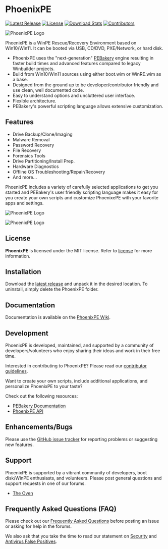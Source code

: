 # PhoenixPE

[![Latest Release](https://img.shields.io/github/release-pre/phoenixpe/phoenixpe.svg?style=flat-square&label=Latest%20Release)](https://github.com/phoenixpe/phoenixpe/releases)
[![License](https://img.shields.io/badge/license-MIT-blue.svg?style=flat-square&label=License)](https://opensource.org/licenses/MIT)
[![Download Stats](https://img.shields.io/github/downloads/phoenixpe/phoenixpe/total.svg?label=Downloads&style=flat-square)](https://github.com/phoenixpe/phoenixpe/releases)
[![Contributors](https://img.shields.io/github/contributors/phoenixpe/phoenixpe.svg?style=flat-square&label=Contributors)](https://github.com/phoenixpe/phoenixpe/graphs/contributors)

![PhoenixPE Logo](https://github.com/PhoenixPE/PhoenixPE/blob/master/.github/Images/PhoenixPE.png)

PhoenixPE is a WinPE Rescue/Recovery Environment based on Win10/Win11. It can be booted via USB, CD/DVD, PXE/Network, or hard disk.

* PhoenixPE uses the "next-generation" [PEBakery](https://github.com/pebakery/PEBakery) engine resulting in faster build times and advanced features compared to legacy Winbuilder projects.
* Build from Win10/Win11 sources using either boot.wim or WinRE.wim as a base.
* Designed from the ground up to be developer/contributor friendly and use clean, well documented code.
* Easy to understand options and uncluttered user interface.
* Flexible architecture.
* PEBakery's powerful scripting language allows extensive customization.

## Features

* Drive Backup/Clone/Imaging
* Malware Removal
* Password Recovery
* File Recovery
* Forensics Tools
* Drive Partitioning/Install Prep.
* Hardware Diagnostics
* Offline OS Troubleshooting/Repair/Recovery
* And more...

PhoenixPE includes a variety of carefully selected applications to get you started and PEBakery's user friendly scripting language makes it easy for you create your own scripts and customize PhoenixePE with your favorite apps and settings.

![PhoenixPE Logo](https://github.com/PhoenixPE/PhoenixPE/blob/master/.github/Images/PhoenixPE-Main.png)

![PhoenixPE Logo](https://github.com/PhoenixPE/PhoenixPE/blob/master/.github/Images/PhoenixPE-Win11-01.png)

## License

**PhoenixPE** is licensed under the MIT license. Refer to [license](LICENSE) for more information.

## Installation

Download the [latest release](https://github.com/PhoenixPE/PhoenixPE/releases) and unpack it in the desired location. To uninstall, simply delete the PhoenixPE folder.

## Documentation

Documentation is available on the [PhoenixPE Wiki](https://github.com/PhoenixPE/PhoenixPE/wiki).

## Development

PhoenixPE is developed, maintained, and supported by a community of developers/volunteers who enjoy sharing their ideas and work in their free time. 

Interested in contributing to PhoenixPE? Please read our [contributor guidelines](https://github.com/PhoenixPE/PhoenixPE/blob/master/docs/CONTRIBUTING.md).

Want to create your own scripts, include additional applications, and personalize PhoenixPE to your taste?

Check out the following resources:
* [PEBakery Documentation](https://github.com/pebakery/pebakery-docs)
* [PhoenixPE API](https://github.com/PhoenixPE/PhoenixPE/wiki/PhoenixAPI)

## Enhancements/Bugs

Please use the [GitHub issue tracker](https://github.com/PhoenixPE/PhoenixPE/issues) for reporting problems or suggesting new features.

## Support

PhoenixPE is supported by a vibrant community of developers, boot disk/WinPE enthusiasts, and volunteers. Please post general questions and support requests in one of our forums.

* [The Oven](https://theoven.org/viewforum.php?f=26)

## Frequently Asked Questions (FAQ)

Please check out our [Frequently Asked Questions](https://github.com/PhoenixPE/PhoenixPE/wiki/FAQ) before posting an issue or asking for help in the forums.

We also ask that you take the time to read our statement on [Security](https://github.com/PhoenixPE/PhoenixPE/wiki/Security) and [Antivirus False Positives](https://github.com/PhoenixPE/PhoenixPE/wiki/Security).
